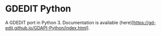 # GDEDIT Python
A GDEDIT port in Python 3.
Documentation is available (here)[https://gd-edit.github.io/GDAPI-Python/index.html].

